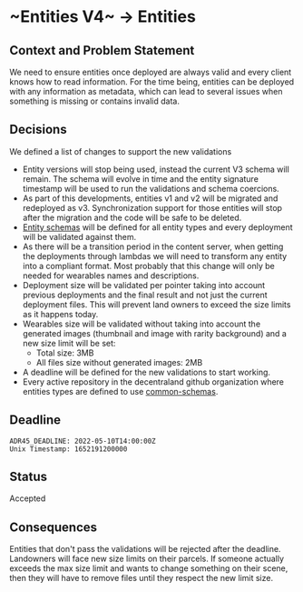# ~Entities V4~ -> Entities

## Context and Problem Statement

We need to ensure entities once deployed are always valid and every client knows how to read information. For the time being, entities can be deployed with any information as metadata, which can lead to several issues when something is missing or contains invalid data.

## Decisions

We defined a list of changes to support the new validations

- Entity versions will stop being used, instead the current V3 schema will remain. The schema will evolve in time and the entity signature timestamp will be used to run the validations and schema coercions.
- As part of this developments, entities v1 and v2 will be migrated and redeployed as v3. Synchronization support for those entities will stop after the migration and the code will be safe to be deleted.
- [Entity schemas][1] will be defined for all entity types and every deployment will be validated against them.
- As there will be a transition period in the content server, when getting the deployments through lambdas we will need to transform any entity into a compliant format. Most probably that this change will only be needed for wearables names and descriptions.
- Deployment size will be validated per pointer taking into account previous deployments and the final result and not just the current deployment files. This will prevent land owners to exceed the size limits as it happens today.
- Wearables size will be validated without taking into account the generated images (thumbnail and image with rarity background) and a new size limit will be set:
  - Total size: 3MB
  - All files size without generated images: 2MB
- A deadline will be defined for the new validations to start working.
- Every active repository in the decentraland github organization where entities types are defined to use [common-schemas][1].

## Deadline

    ADR45_DEADLINE: 2022-05-10T14:00:00Z
    Unix Timestamp: 1652191200000

## Status

Accepted

## Consequences

Entities that don't pass the validations will be rejected after the deadline.
Landowners will face new size limits on their parcels. If someone actually exceeds the max size limit and wants to change something on their scene, then they will have to remove files until they respect the new limit size.

[1]: https://github.com/decentraland/common-schemas
